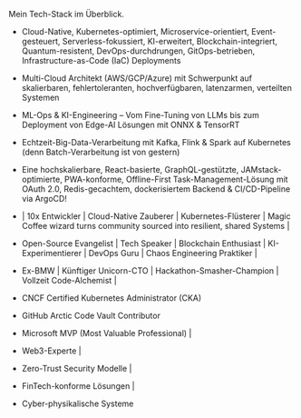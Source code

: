 Mein Tech-Stack im Überblick.

- Cloud-Native, Kubernetes-optimiert, Microservice-orientiert, Event-gesteuert, Serverless-fokussiert, KI-erweitert, Blockchain-integriert, Quantum-resistent, DevOps-durchdrungen, GitOps-betrieben, Infrastructure-as-Code (IaC) Deployments
- Multi-Cloud Architekt (AWS/GCP/Azure) mit Schwerpunkt auf skalierbaren, fehlertoleranten, hochverfügbaren, latenzarmen, verteilten Systemen
- ML-Ops & KI-Engineering – Vom Fine-Tuning von LLMs bis zum Deployment von Edge-AI Lösungen mit ONNX & TensorRT
- Echtzeit-Big-Data-Verarbeitung mit Kafka, Flink & Spark auf Kubernetes (denn Batch-Verarbeitung ist von gestern)

- Eine hochskalierbare, React-basierte, GraphQL-gestützte, JAMstack-optimierte, PWA-konforme, Offline-First Task-Management-Lösung mit OAuth 2.0, Redis-gecachtem, dockerisiertem Backend & CI/CD-Pipeline via ArgoCD!


- | 10x Entwickler | Cloud-Native Zauberer | Kubernetes-Flüsterer | Magic Coffee wizard turns community sourced into resilient, shared Systems |
- Open-Source Evangelist | Tech Speaker | Blockchain Enthusiast | KI-Experimentierer | DevOps Guru | Chaos Engineering Praktiker |
- Ex-BMW | Künftiger Unicorn-CTO |  Hackathon-Smasher-Champion | Vollzeit Code-Alchemist |


- CNCF Certified Kubernetes Administrator (CKA)
- GitHub Arctic Code Vault Contributor
- Microsoft MVP (Most Valuable Professional) |
- Web3-Experte |
- Zero-Trust Security Modelle |
- FinTech-konforme Lösungen |
- Cyber-physikalische Systeme 
  
